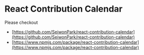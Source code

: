 # React Contribution Calendar

Please checkout

- [https://github.com/SeiwonPark/react-contribution-calendar](https://github.com/SeiwonPark/react-contribution-calendar) 
- [https://www.npmjs.com/package/react-contribution-calendar](https://www.npmjs.com/package/react-contribution-calendar)
